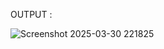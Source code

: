 



 OUTPUT :
 
![Screenshot 2025-03-30 221825](https://github.com/user-attachments/assets/981afec5-ff16-499e-951a-43041c8e6ac7)
